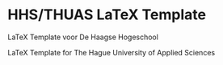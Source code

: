 # HHS/THUAS LaTeX Template

LaTeX Template voor De Haagse Hogeschool

LaTeX Template for The Hague University of Applied Sciences

